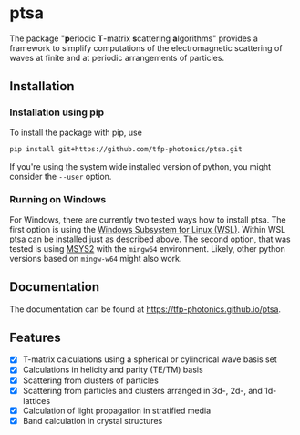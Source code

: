 # ptsa

The package "**p**eriodic **T**-matrix **s**cattering **a**lgorithms" provides a
framework to simplify computations of the electromagnetic scattering of waves at finite
and at periodic arrangements of particles.

## Installation

### Installation using pip

To install the package with pip, use

```sh
pip install git+https://github.com/tfp-photonics/ptsa.git
```

If you're using the system wide installed version of python, you might consider the
``--user`` option.

### Running on Windows

For Windows, there are currently two tested ways how to install ptsa. The first option
is using the
[Windows Subsystem for Linux (WSL)](https://docs.microsoft.com/en-us/windows/wsl/install).
Within WSL ptsa can be installed just as described above. The second option, that was
tested is using [MSYS2](https://www.msys2.org/) with the ``mingw64`` environment.
Likely, other python versions based on ``mingw-w64`` might also work.

## Documentation

The documentation can be found at https://tfp-photonics.github.io/ptsa.

## Features

* [x] T-matrix calculations using a spherical or cylindrical wave basis set
* [x] Calculations in helicity and parity (TE/TM) basis
* [x] Scattering from clusters of particles
* [x] Scattering from particles and clusters arranged in 3d-, 2d-, and 1d-lattices
* [x] Calculation of light propagation in stratified media
* [x] Band calculation in crystal structures
